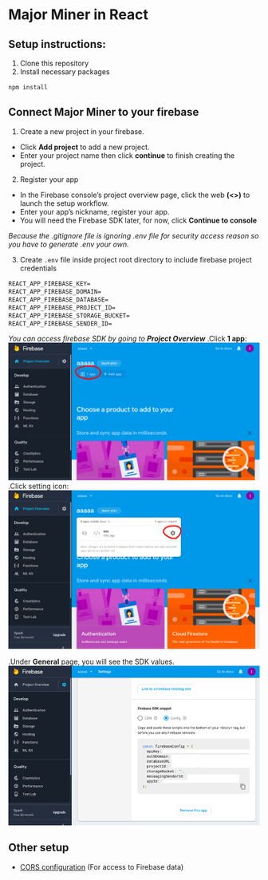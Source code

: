 # Major Miner in React

## Setup instructions:
1. Clone this repository
2. Install necessary packages
```bash
npm install
```
## Connect Major Miner to your firebase

1. Create a new project in your firebase.
- Click **Add project** to add a new project.
- Enter your project name then click **continue** to finish creating the project.

2. Register your app
- In the Firebase console’s project overview page, click the web **(<>)** to launch the setup workflow.
- Enter your app’s nickname, register your app.
- You will need the Firebase SDK later, for now, click **Continue to console**

*Because the .gitignore file is ignoring .env file for security access reason so you have to generate .env your own.*

3. Create `.env` file inside project root directory to include firebase project credentials
```
REACT_APP_FIREBASE_KEY=
REACT_APP_FIREBASE_DOMAIN=
REACT_APP_FIREBASE_DATABASE=
REACT_APP_FIREBASE_PROJECT_ID=
REACT_APP_FIREBASE_STORAGE_BUCKET=
REACT_APP_FIREBASE_SENDER_ID=
```
*You can access firebase SDK by going to **Project Overview***
.Click **1 app**:
<img src="images/1app.png" width=“500” height=“300” />
.Click setting icon:
<img src="images/settingicon.png" width=“500” height=“300” />

.Under **General** page, you will see the SDK values.
<img src="images/SDK.png" width=“500” height=“300” />

## Other setup
- [CORS configuration](https://firebase.google.com/docs/storage/web/download-files#cors_configuration) (For access to Firebase data)
